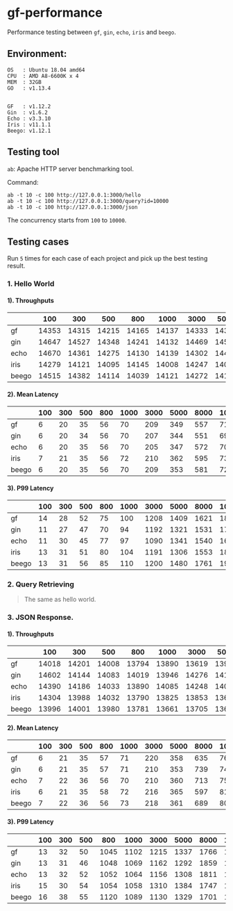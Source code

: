 # gf-performance

Performance testing between `gf`, `gin`, `echo`, `iris` and `beego`.

## Environment:

    OS   : Ubuntu 18.04 amd64
    CPU  : AMD A8-6600K x 4
    MEM  : 32GB
    GO   : v1.13.4


    GF   : v1.12.2
    Gin  : v1.6.2
    Echo : v3.3.10
    Iris : v11.1.1
    Beego: v1.12.1

## Testing tool

`ab`: Apache HTTP server benchmarking tool.

Command:
```
ab -t 10 -c 100 http://127.0.0.1:3000/hello
ab -t 10 -c 100 http://127.0.0.1:3000/query?id=10000
ab -t 10 -c 100 http://127.0.0.1:3000/json
```
The concurrency starts from `100` to `10000`.

## Testing cases


Run `5` times for each case of each project and pick up the best testing result.

### 1. Hello World

#### 1). Throughputs

|       | 100   | 300   | 500   | 800   | 1000  | 3000  | 5000  | 8000  | 10000 |
| ----- | ----- | ----- | ----- | ----- | ----- | ----- | ----- | ----- | ----- |
| gf    | 14353 | 14315 | 14215 | 14165 | 14137 | 14333 | 14317 | 14352 | 14201 |
| gin   | 14647 | 14527 | 14348 | 14241 | 14132 | 14469 | 14534 | 14493 | 14410 |
| echo  | 14670 | 14361 | 14275 | 14130 | 14139 | 14302 | 14401 | 14045 | 13978 |
| iris  | 14279 | 14121 | 14095 | 14145 | 14008 | 14247 | 14095 | 13844 | 13652 |
| beego | 14515 | 14382 | 14114 | 14039 | 14121 | 14272 | 14127 | 13760 | 13672 |

#### 2). Mean Latency

|       | 100  | 300  | 500  | 800  | 1000 | 3000 | 5000 | 8000 | 10000 |
| ----- | ---- | ---- | ---- | ---- | ---- | ---- | ---- | ---- | ----- |
| gf    | 6    | 20   | 35   | 56   | 70   | 209  | 349  | 557  | 715   |
| gin   | 6    | 20   | 34   | 56   | 70   | 207  | 344  | 551  | 693   |
| echo  | 6    | 20   | 35   | 56   | 70   | 205  | 347  | 572  | 705   |
| iris  | 7    | 21   | 35   | 56   | 72   | 210  | 362  | 595  | 732   |
| beego | 6    | 20   | 35   | 56   | 70   | 209  | 353  | 581  | 724   |

#### 3). P99 Latency

|       | 100  | 300  | 500  | 800  | 1000 | 3000 | 5000 | 8000 | 10000 |
| ----- | ---- | ---- | ---- | ---- | ---- | ---- | ---- | ---- | ----- |
| gf    | 14   | 28   | 52   | 75   | 100  | 1208 | 1409 | 1621 | 1869  |
| gin   | 11   | 27   | 47   | 70   | 94   | 1192 | 1321 | 1531 | 1716  |
| echo  | 11   | 30   | 45   | 77   | 97   | 1090 | 1341 | 1540 | 1674  |
| iris  | 13   | 31   | 51   | 80   | 104  | 1191 | 1306 | 1553 | 1802  |
| beego | 13   | 31   | 56   | 85   | 110  | 1200 | 1480 | 1761 | 1911  |

### 2. Query Retrieving

> The same as hello world.


### 3. JSON Response.

#### 1). Throughputs

|       | 100   | 300   | 500   | 800   | 1000  | 3000  | 5000  | 8000  | 10000 |
| ----- | ----- | ----- | ----- | ----- | ----- | ----- | ----- | ----- | ----- |
| gf    | 14018 | 14201 | 14008 | 13794 | 13890 | 13619 | 13928 | 13354 | 13221 |
| gin   | 14602 | 14144 | 14083 | 14019 | 13946 | 14276 | 14129 | 13528 | 13443 |
| echo  | 14390 | 14186 | 14033 | 13890 | 14085 | 14248 | 14021 | 13640 | 13284 |
| iris  | 14304 | 13988 | 14032 | 13790 | 13825 | 13853 | 13674 | 13379 | 12594 |
| beego | 13996 | 14001 | 13980 | 13781 | 13661 | 13705 | 13675 | 13301 | 12422 |

#### 2). Mean Latency

|       | 100  | 300  | 500  | 800  | 1000 | 3000 | 5000 | 8000 | 10000 |
| ----- | ---- | ---- | ---- | ---- | ---- | ---- | ---- | ---- | ----- |
| gf    | 6    | 21   | 35   | 57   | 71   | 220  | 358  | 635  | 764   |
| gin   | 6    | 21   | 35   | 57   | 71   | 210  | 353  | 739  | 743   |
| echo  | 7    | 22   | 36   | 56   | 70   | 210  | 360  | 713  | 752   |
| iris  | 6    | 21   | 35   | 58   | 72   | 216  | 365  | 597  | 813   |
| beego | 7    | 22   | 36   | 56   | 73   | 218  | 361  | 689  | 805   |



#### 3). P99 Latency

|       | 100  | 300  | 500  | 800  | 1000 | 3000 | 5000 | 8000 | 10000 |
| ----- | ---- | ---- | ---- | ---- | ---- | ---- | ---- | ---- | ----- |
| gf    | 13   | 32   | 50   | 1045 | 1102 | 1215 | 1337 | 1766 | 1769  |
| gin   | 13   | 31   | 46   | 1048 | 1069 | 1162 | 1292 | 1859 | 1766  |
| echo  | 13   | 32   | 52   | 1052 | 1064 | 1156 | 1308 | 1811 | 1956  |
| iris  | 15   | 30   | 54   | 1054 | 1058 | 1310 | 1384 | 1747 | 1732  |
| beego | 16   | 38   | 55   | 1120 | 1089 | 1130 | 1329 | 1701 | 1789  |











